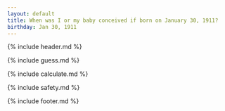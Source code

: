 ```yaml
---
layout: default
title: When was I or my baby conceived if born on January 30, 1911?
birthday: Jan 30, 1911
---
```


{% include header.md %}

{% include guess.md %}

{% include calculate.md %}

{% include safety.md %}

{% include footer.md %}




